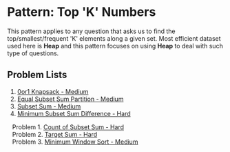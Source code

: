 # Pattern: Top 'K' Numbers

This pattern applies to any question that asks us to find the top/smallest/frequent 'K' elements along a given set. Most efficient dataset used here is **Heap** and this pattern focuses on using **Heap** to deal with such type of questions.

## Problem Lists
1. [0or1 Knapsack - Medium](https://github.com/jecjung520/Coding-Test-Algorithms/tree/main/Coding%20Patterns/Dynamic%20Programming/1.%200or1%20Knapsack%20-%20Medium)
2. [Equal Subset Sum Partition - Medium](https://github.com/jecjung520/Coding-Test-Algorithms/tree/main/Coding%20Patterns/Dynamic%20Programming/2.%20Equal%20Subset%20Sum%20Partition%20-%20Medium)
3. [Subset Sum - Medium](https://github.com/jecjung520/Coding-Test-Algorithms/tree/main/Coding%20Patterns/Dynamic%20Programming/3.%20Subset%20Sum%20-%20Medium)
4. [Minimum Subset Sum Difference - Hard](https://github.com/jecjung520/Coding-Test-Algorithms/tree/main/Coding%20Patterns/Dynamic%20Programming/4.%20Minimum%20Subset%20Sum%20Difference%20-%20Hard)


&nbsp;&nbsp; Problem 1. [Count of Subset Sum - Hard](https://github.com/jecjung520/Coding-Test-Algorithms/tree/main/Coding%20Patterns/Dynamic%20Programming/Problem%201.%20Count%20of%20Subset%20Sum%20-%20Hard) 
<br>
&nbsp;&nbsp; Problem 2. [Target Sum - Hard](https://github.com/jecjung520/Coding-Test-Algorithms/tree/main/Coding%20Patterns/Dynamic%20Programming/Problem%202.%20Target%20Sum%20-%20Hard)
<br>
&nbsp;&nbsp; Problem 3. [Minimum Window Sort - Medium](https://github.com/jecjung520/Algorithm/tree/main/Two%20Pointers/Problem%203.%20Minimum%20Window%20Sort%20-%20Medium)
<br>
